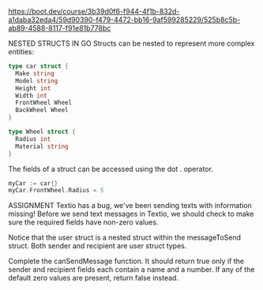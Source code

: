 https://boot.dev/course/3b39d0f6-f944-4f1b-832d-a1daba32eda4/59d90390-f479-4472-bb16-9af599285229/525b8c5b-ab89-4588-8117-f91e81b778bc

NESTED STRUCTS IN GO
Structs can be nested to represent more complex entities:

```go
type car struct {
  Make string
  Model string
  Height int
  Width int
  FrontWheel Wheel
  BackWheel Wheel
}

type Wheel struct {
  Radius int
  Material string
}
```
The fields of a struct can be accessed using the dot . operator.

```go
myCar := car{}
myCar.FrontWheel.Radius = 5
```
ASSIGNMENT
Textio has a bug, we've been sending texts with information missing! Before we send text messages in Textio, we should check to make sure the required fields have non-zero values.

Notice that the user struct is a nested struct within the messageToSend struct. Both sender and recipient are user struct types.

Complete the canSendMessage function. It should return true only if the sender and recipient fields each contain a name and a number. If any of the default zero values are present, return false instead.